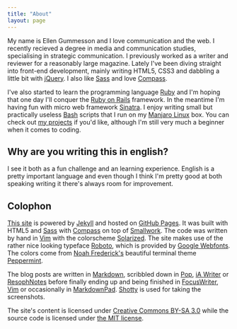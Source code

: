 ```yaml
---
title: "About"
layout: page
---
```


My name is Ellen Gummesson and I love communication and the web. I recently recieved a degree in media and communication studies, specialising in strategic communication. I previously worked as a writer and reviewer for a reasonably large magazine. Lately I've been diving straight into front-end development, mainly writing HTML5, CSS3 and dabbling a little bit with [jQuery](http://jquery.com/ "jQuery"). I also like [Sass](http://sass-lang.com/ "Syntactically awesome stylesheets") and love [Compass](http://compass-style.org/ "Compass").

I've also started to learn the programming language [Ruby](http://www.ruby-lang.org/ "Ruby") and I'm hoping that one day I'll conquer the [Ruby on Rails](http://rubyonrails.org/ "Ruby on Rails") framework. In the meantime I'm having fun with micro web framework [Sinatra](http://www.sinatrarb.com/ "Sinatra"). I enjoy writing small but practically useless [Bash](http://en.wikipedia.org/wiki/Bash_(Unix_shell) "Bash") scripts that I run on my [Manjaro Linux](http://manjaro.org/ "Manjaro Linux") box. You can check out [my projects](https://github.com/gummesson/ "My projects on Github") if you'd like, although I'm still very much a beginner when it comes to coding.

## Why are you writing this in english?

I see it both as a fun challenge and an learning experience. English is a pretty important language and even though I think I'm pretty good at both speaking writing it there's always room for improvement.

## Colophon

[This site](http://ellengummesson.com/ "ellengummesson.com") is powered by [Jekyll](http://www.jekyllrb.com/ "Jekyll") and hosted on [GitHub Pages](http://pages.github.com/ "GitHub Pages"). It was built with HTML5 and [Sass](http://sass-lang.com/ "Syntactically awesome stylesheets") with [Compass](http://compass-style.org/ "Compass") on top of [Smallwork](https://github.com/gummesson/smallwork "Smallwork - A small Sass/SCSS framework-like starting point"). The code was written by hand in [Vim](http://www.vim.org/ "Vim") with the colorscheme [Solarized](http://ethanschoonover.com/solarized "Solarized"). The site makes use of the rather nice looking typeface [Roboto](http://www.google.com/webfonts/specimen/Roboto "Roboto"), which is provided by [Google Webfonts](http://www.google.com/webfonts "Google Webfonts"). The colors come from [Noah Frederick's](http://noahfrederick.com/ "Noah Frederick") beautiful terminal theme [Peppermint](http://noahfrederick.com/blog/2011/lion-terminal-theme-peppermint/ "Peppermint").

The blog posts are written in [Markdown](http://daringfireball.net/projects/markdown/ "Markdown"), scribbled down in [Pop](http://minimaltools.com/ "Pop"), [iA Writer](http://www.iawriter.com/ "iA Writer") or [ResophNotes](http://resoph.com/ResophNotes/Welcome.html "ResophNotes") before finally ending up and being finished in [FocusWriter](http://gottcode.org/focuswriter/ "FocusWriter"), [Vim](http://www.vim.org/ "Vim") or occasionally in [MarkdownPad](http://www.mardownpad.com/ "MarkdownPad"). [Shotty](http://shotty.devs-on.net/en/Overview.aspx "Shotty") is used for taking the screenshots. 

The site's content is licensed under [Creative Commons BY-SA 3.0](http://creativecommons.org/licenses/by-sa/3.0/ "Creative Commons BY-SA 3.0") while the source code is licensed under [the MIT license](http://opensource.org/licenses/MIT "The MIT license").
